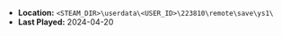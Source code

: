 * **Location:** `<STEAM_DIR>\userdata\<USER_ID>\223810\remote\save\ys1\`
* **Last Played:** 2024-04-20
